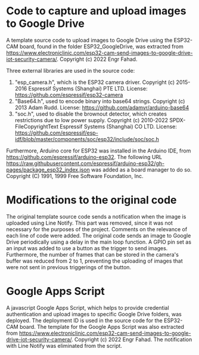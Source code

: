 # Code to capture and upload images to Google Drive
A template source code to upload images to Google Drive using the ESP32-CAM board, found in the folder ESP32_GoogleDrive, was extracted from https://www.electroniclinic.com/esp32-cam-send-images-to-google-drive-iot-security-camera/. Copyright (c) 2022 Engr Fahad.

Three external libraries are used in the source code:
1. "esp_camera.h", which is the ESP32 camera driver. Copyright (c) 2015-2016 Espressif Systems (Shanghai) PTE LTD. License: https://github.com/espressif/esp32-camera
2. "Base64.h", used to encode binary into base64 strings. Copyright (c) 2013 Adam Rudd. License: https://github.com/adamvr/arduino-base64 
3. "soc.h", used to disable the brownout detector, which creates restrictions due to low power supply. Copyright (c) 2010-2022 SPDX-FileCopyrightText Espressif Systems (Shanghai) CO LTD. License: https://github.com/espressif/esp-idf/blob/master/components/soc/esp32/include/soc/soc.h

Furthermore, Arduino core for ESP32 was installed in the Arduino IDE, from https://github.com/espressif/arduino-esp32. The following URL https://raw.githubusercontent.com/espressif/arduino-esp32/gh-pages/package_esp32_index.json was added as a board manager to do so. Copyright (C) 1991, 1999 Free Software Foundation, Inc.

# Modifications to the original code
The original template source code sends a notification when the image is uploaded using Line Notify. This part was removed, since it was not necessary for the purposes of the project. Comments on the relevance of each line of code were added. The original code sends an image to Google Drive periodically using a delay in the main loop function. A GPIO pin set as an input was added to use a button as the trigger to send images. Furthermore, the number of frames that can be stored in the camera's buffer was reduced from 2 to 1, preventing the uploading of images that were not sent in previous triggerings of the button.

# Google Apps Script
A javascript Google Apps Script, which helps to provide credential authentication and upload images to specific Google Drive folders, was deployed. The deployment ID is used in the source code for the ESP32-CAM board. The template for the Google Apps Script was also extracted from https://www.electroniclinic.com/esp32-cam-send-images-to-google-drive-iot-security-camera/. Copyright (c) 2022 Engr Fahad. The notification with Line Notify was eliminated from the script.
